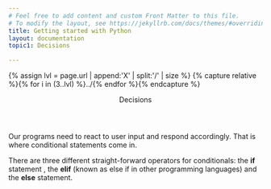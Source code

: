 ```yaml
---
# Feel free to add content and custom Front Matter to this file.
# To modify the layout, see https://jekyllrb.com/docs/themes/#overriding-theme-defaults
title: Getting started with Python
layout: documentation
topic1: Decisions

---
```

{% assign lvl = page.url | append:'X' | split:'/' | size %}
{% capture relative %}{% for i in (3..lvl) %}../{% endfor %}{% endcapture %}

<section id="Decisions" class="main-section">

<header>Decisions</header>
<!--
It would be awesome to have a little snake facing
a fork in  the road here
-->
<p>Our programs need to react to user input
and respond accordingly. That is where conditional statements come in.</p>
<p>
There are three different straight-forward operators for conditionals: the <b>if</b> statement ,
the <b>elif</b> (known as else if in other programming languages) and the <b>else</b> statement.
</p>

</section>
<br/>
